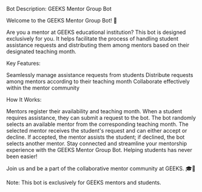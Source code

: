 Bot Description: GEEKS Mentor Group Bot

Welcome to the GEEKS Mentor Group Bot! 🤖

Are you a mentor at GEEKS educational institution? This bot is designed exclusively for you. It helps facilitate the process of handling student assistance requests and distributing them among mentors based on their designated teaching month.

Key Features:

Seamlessly manage assistance requests from students
Distribute requests among mentors according to their teaching month
Collaborate effectively within the mentor community

How It Works:

Mentors register their availability and teaching month.
When a student requires assistance, they can submit a request to the bot.
The bot randomly selects an available mentor from the corresponding teaching month.
The selected mentor receives the student's request and can either accept or decline.
If accepted, the mentor assists the student; if declined, the bot selects another mentor.
Stay connected and streamline your mentorship experience with the GEEKS Mentor Group Bot. Helping students has never been easier!

Join us and be a part of the collaborative mentor community at GEEKS. 🎓🤝

Note: This bot is exclusively for GEEKS mentors and students.
